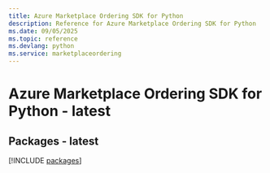```yaml
---
title: Azure Marketplace Ordering SDK for Python
description: Reference for Azure Marketplace Ordering SDK for Python
ms.date: 09/05/2025
ms.topic: reference
ms.devlang: python
ms.service: marketplaceordering
---
```

# Azure Marketplace Ordering SDK for Python - latest
## Packages - latest
[!INCLUDE [packages](marketplace-ordering-index.md)]